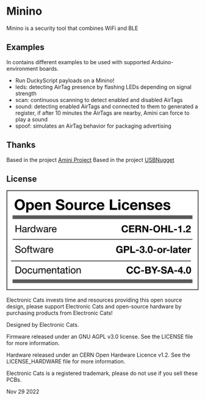 # Minino 

Minino is a security tool that combines WiFi and BLE

## Examples
In contains different examples to be used with supported Arduino-environment boards.
- Run DuckyScript payloads on a Minino!
- leds: detecting AirTag presence by flashing LEDs depending on signal strength
- scan: continuous scanning to detect enabled and disabled AirTags 
- sound: detecting enabled AirTags and connected to them to generated a register, if after 10 minutes the AirTags are nearby, Amini can force to play a sound
- spoof: simulates an AirTag behavior for packaging advertising 

## Thanks

Based in the project [Amini Project](https://github.com/Ocelot-Offensive-Security/Arsenal)
Based in the project [USBNugget](https://github.com/HakCat-Tech/USB-Nugget)

## License

![OpenSourceLicense](https://github.com/ElectronicCats/AjoloteBoard/raw/master/OpenSourceLicense.png)

Electronic Cats invests time and resources providing this open source design, please support Electronic Cats and open-source hardware by purchasing products from Electronic Cats!

Designed by Electronic Cats.

Firmware released under an GNU AGPL v3.0 license. See the LICENSE file for more information.

Hardware released under an CERN Open Hardware Licence v1.2. See the LICENSE_HARDWARE file for more information.

Electronic Cats is a registered trademark, please do not use if you sell these PCBs.

Nov 29 2022

